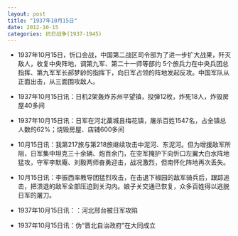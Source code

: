 ```yaml
---
layout: post
title: "1937年10月15日"
date: 2012-10-15
categories: 抗日战争(1937-1945)
---
```


<meta name="referrer" content="no-referrer" />

- 1937年10月15日，忻口会战，中国第二战区司令部为了进一步扩大战果，歼灭敌人，收复中央阵地，调第九军、第二十一师等部约 5个旅兵力在中央兵团总指挥、第九军军长郝梦龄的指挥下，向日军占领的阵地发起反攻。中国军队从正面出击，从三面围攻敌人。  

- 1937年10月15日讯：日机2架轰炸苏州平望镇，投弹12枚，炸死18人，炸毁房屋40多间 

- 1937年10月15日讯：日军在河北藁城县梅花镇，屠杀百姓1547名，占全镇总人数的62%；烧毁房屋、店铺600多间 

- 10月15日讯：我第217旅与第218旅继续攻击中泥河、东泥河。但为增援敌军所阻，日军集中坦克三十余辆、炮百余门，在空军掩护下向忻口左翼大白水阵地猛攻，守军李默庵、刘毅两师奋勇迎击，战况激烈，但南怀化阵地再次丢失。 

- 10月15日讯：李振西率教导团猛烈攻击，在击退下椒园的敌军骑兵后，跟踪追击，把溃退的敌军全部压迫到关沟内。娘子关交通已恢复，众多百姓得以逃脱日军的屠刀。 

- 1937年10月15日讯：：河北邢台被日军攻陷 

- 1937年10月15日讯：伪“晋北自治政府”在大同成立 

